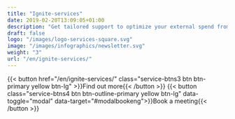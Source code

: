 ```yaml
---
title: "Ignite-services"
date: 2019-02-20T13:09:05+01:00
description: "Get tailored support to optimize your external spend from our experienced consultants"
draft: false
logo: "/images/logo-services-square.svg"
image: "/images/infographics/newsletter.svg"
weight: "3"
url: "/en/ignite-services/"
---
```


{{< button href="/en/ignite-services/" class="service-btns3 btn btn-primary yellow btn-lg" >}}Find out more{{< /button >}}
{{< button class="service-btns4 btn btn-outline-primary yellow btn-lg" data-toggle="modal" data-target="#modalbookeng">}}Book a meeting{{< /button >}}